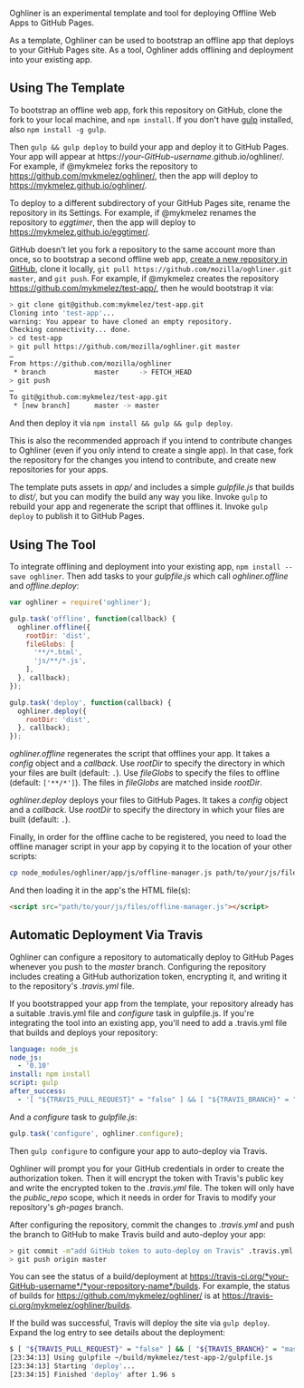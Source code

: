 Oghliner is an experimental template and tool for deploying Offline Web Apps to GitHub Pages.

As a template, Oghliner can be used to bootstrap an offline app that deploys to your GitHub Pages site. As a tool, Oghliner adds offlining and deployment into your existing app.

Using The Template
------------------

To bootstrap an offline web app, fork this repository on GitHub, clone the fork to your local machine, and `npm install`. If you don't have [gulp](http://gulpjs.com/) installed, also `npm install -g gulp`.

Then `gulp && gulp deploy` to build your app and deploy it to GitHub Pages. Your app will appear at https://*your-GitHub-username*.github.io/oghliner/. For example, if @mykmelez forks the repository to https://github.com/mykmelez/oghliner/, then the app will deploy to https://mykmelez.github.io/oghliner/.

To deploy to a different subdirectory of your GitHub Pages site, rename the repository in its Settings. For example, if @mykmelez renames the repository to *eggtimer*, then the app will deploy to https://mykmelez.github.io/eggtimer/.

GitHub doesn't let you fork a repository to the same account more than once, so to bootstrap a second offline web app, [create a new repository in GitHub](https://github.com/new), clone it locally, `git pull https://github.com/mozilla/oghliner.git master`, and `git push`. For example, if @mykmelez creates the repository https://github.com/mykmelez/test-app/, then he would bootstrap it via:

```bash
> git clone git@github.com:mykmelez/test-app.git
Cloning into 'test-app'...
warning: You appear to have cloned an empty repository.
Checking connectivity... done.
> cd test-app
> git pull https://github.com/mozilla/oghliner.git master
…
From https://github.com/mozilla/oghliner
 * branch            master     -> FETCH_HEAD
> git push
…
To git@github.com:mykmelez/test-app.git
 * [new branch]      master -> master
```

And then deploy it via `npm install && gulp && gulp deploy`.

This is also the recommended approach if you intend to contribute changes to Oghliner (even if you only intend to create a single app). In that case, fork the repository for the changes you intend to contribute, and create new repositories for your apps.

The template puts assets in *app/* and includes a simple *gulpfile.js* that builds to *dist/*, but you can modify the build any way you like. Invoke `gulp` to rebuild your app and regenerate the script that offlines it. Invoke `gulp deploy` to publish it to GitHub Pages.

Using The Tool
--------------

To integrate offlining and deployment into your existing app, `npm install --save oghliner`. Then add tasks to your *gulpfile.js* which call *oghliner.offline* and *offline.deploy*:

```js
var oghliner = require('oghliner');

gulp.task('offline', function(callback) {
  oghliner.offline({
    rootDir: 'dist',
    fileGlobs: [
      '**/*.html',
      'js/**/*.js',
    ],
  }, callback);
});

gulp.task('deploy', function(callback) {
  oghliner.deploy({
    rootDir: 'dist',
  }, callback);
});
```

*oghliner.offline* regenerates the script that offlines your app. It takes a *config* object and a *callback*. Use *rootDir* to specify the directory in which your files are built (default: `.`). Use *fileGlobs* to specify the files to offline (default: `['**/*']`). The files in *fileGlobs* are matched inside *rootDir*.

*oghliner.deploy* deploys your files to GitHub Pages. It takes a *config* object and a *callback*. Use *rootDir* to specify the directory in which your files are built (default: `.`). 

Finally, in order for the offline cache to be registered, you need to load the offline manager script in your app by copying it to the location of your other scripts:

```bash
cp node_modules/oghliner/app/js/offline-manager.js path/to/your/js/files/
```

And then loading it in the app's the HTML file(s):

```html
<script src="path/to/your/js/files/offline-manager.js"></script>
```

Automatic Deployment Via Travis
-------------------------------

Oghliner can configure a repository to automatically deploy to GitHub Pages whenever you push to the *master* branch. Configuring the repository includes creating a GitHub authorization token, encrypting it, and writing it to the repository's *.travis.yml* file.

If you bootstrapped your app from the template, your repository already has a suitable .travis.yml file and *configure* task in gulpfile.js. If you're integrating the tool into an existing app, you'll need to add a .travis.yml file that builds and deploys your repository:

```yaml
language: node_js
node_js:
  - '0.10'
install: npm install
script: gulp
after_success:
  - '[ "${TRAVIS_PULL_REQUEST}" = "false" ] && [ "${TRAVIS_BRANCH}" = "master" ] && gulp deploy'
```

And a *configure* task to *gulpfile.js*:

```js
gulp.task('configure', oghliner.configure);
```

Then `gulp configure` to configure your app to auto-deploy via Travis.

Oghliner will prompt you for your GitHub credentials in order to create the authorization token. Then it will encrypt the token with Travis's public key and write the encrypted token to the *.travis.yml* file. The token will only have the *public_repo* scope, which it needs in order for Travis to modify your repository's *gh-pages* branch.

After configuring the repository, commit the changes to *.travis.yml* and push the branch to GitHub to make Travis build and auto-deploy your app:

```bash
> git commit -m"add GitHub token to auto-deploy on Travis" .travis.yml
> git push origin master
```

You can see the status of a build/deployment at https://travis-ci.org/*your-GitHub-username*/*your-repository-name*/builds. For example, the status of builds for https://github.com/mykmelez/oghliner/ is at https://travis-ci.org/mykmelez/oghliner/builds.

If the build was successful, Travis will deploy the site via `gulp deploy`. Expand the log entry to see details about the deployment:

```bash
$ [ "${TRAVIS_PULL_REQUEST}" = "false" ] && [ "${TRAVIS_BRANCH}" = "master" ] && gulp deploy
[23:34:13] Using gulpfile ~/build/mykmelez/test-app-2/gulpfile.js
[23:34:13] Starting 'deploy'...
[23:34:15] Finished 'deploy' after 1.96 s
```
